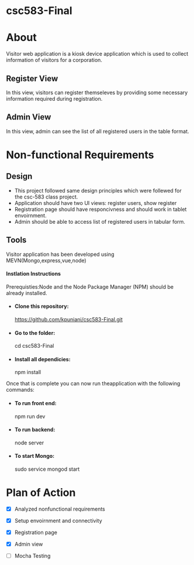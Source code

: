 # csc583-Final

# About
Visitor web application is a kiosk device application which is used to collect information of visitors for a corporation.
## Register View

In this view, visitors can register themseleves by providing some necessary information required during registration.

## Admin View

In this view, admin can see the list of all registered users in the table format.

# Non-functional Requirements

## Design 

* This project followed same design principles which were follewed for the csc-583 class project.
* Application should have two UI views: register users, show register
* Registration page should have responcivness and should work in tablet envoirnment.
* Admin should be able to access list of registered users in tabular form.

## Tools

Visitor application has been developed using MEVN(Mongo,express,vue,node)

#### Instlation Instructions

Prerequisties:Node and the Node Package Manager (NPM) should be already installed.

* #### Clone this repository:

  https://github.com/kpuniani/csc583-Final.git

* #### Go to the folder:

  cd csc583-Final

* #### Install all dependicies:

  npm install 

Once that is complete you can now run theapplication with the following commands:

* #### To run front end:

  npm run dev

* #### To run backend: 

  node server

* #### To start Mongo: 

  sudo service mongod start



# Plan of Action

- [X] Analyzed nonfunctional requirements
- [X] Setup envoirnment and connectivity
- [X] Registration page
- [X] Admin view
- [ ] Mocha Testing




